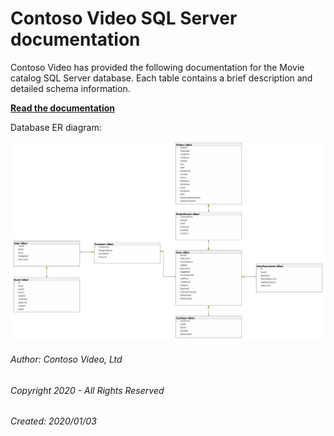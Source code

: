 # Contoso Video SQL Server documentation

Contoso Video has provided the following documentation for the Movie catalog SQL Server database. Each table contains a brief description and detailed schema information.

[**Read the documentation**](Movies/index.md)

Database ER diagram:

![Database ER diagram](database-diagram.png)

###### Author: Contoso Video, Ltd

###### Copyright 2020 - All Rights Reserved

###### Created: 2020/01/03
